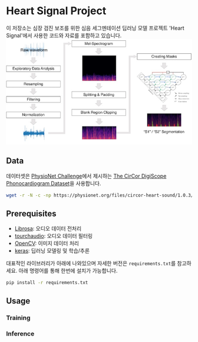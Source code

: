 # Heart Signal Project
이 저장소는 심장 검진 보조를 위한 심음 세그멘테이션 딥러닝 모델 프로젝트 'Heart Signal'에서 사용한 코드와 자료를 포함하고 있습니다.
![overview](./assets/overview.jpg)

## Data
데이터셋은 [PhysioNet Challenge](https://physionet.org/news/post/challenge-2024)에서 제시하는 [The CirCor DigiScope Phonocardiogram Dataset](https://physionet.org/content/circor-heart-sound/1.0.3/)을 사용합니다.

```bash
wget -r -N -c -np https://physionet.org/files/circor-heart-sound/1.0.3/
```

## Prerequisites
- [Librosa](https://librosa.org/doc/latest/index.html): 오디오 데이터 전처리
- [tourchaudio](https://pytorch.org/audio/stable/index.html): 오디오 데이터 필터링
- [OpenCV](https://opencv.org/): 이미지 데이터 처리
- [keras](https://keras.io/): 딥러닝 모델링 및 학습/추론

대표적인 라이브러리가 아래에 나와있으며 자세한 버전은 `requirements.txt`를 참고하세요.
아래 명령어를 통해 한번에 설치가 가능합니다.

```bash
pip install -r requirements.txt
```


## Usage
### Training
### Inference